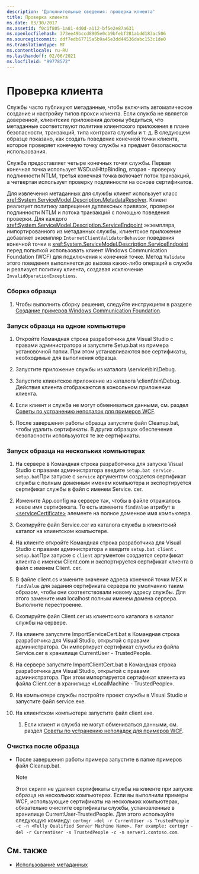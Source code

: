 ```yaml
---
description: 'Дополнительные сведения: проверка клиента'
title: Проверка клиента
ms.date: 03/30/2017
ms.assetid: f0c1f805-1a81-4d0d-a112-bf5e2e87a631
ms.openlocfilehash: 373ee49bccd8905e0cb9bfebf281abdd183ac506
ms.sourcegitcommit: ddf7edb67715a5b9a45e3dd44536dabc153c1de0
ms.translationtype: MT
ms.contentlocale: ru-RU
ms.lasthandoff: 02/06/2021
ms.locfileid: "99778572"
---
```

# <a name="client-validation"></a>Проверка клиента

Службы часто публикуют метаданные, чтобы включить автоматическое создание и настройку типов прокси клиента. Если служба не является доверенной, клиентские приложения должны убедиться, что метаданные соответствуют политике клиентского приложения в плане безопасности, транзакций, типа контракта службы и т. д. В следующем образце показано, как создать поведение конечной точки клиента, которое проверяет конечную точку службы на предмет безопасности использования.  
  
 Служба предоставляет четыре конечных точки службы. Первая конечная точка использует WSDualHttpBinding, вторая - проверку подлинности NTLM, третья конечная точка включает поток транзакций, а четвертая использует проверку подлинности на основе сертификатов.  
  
 Для извлечения метаданных для службы клиент использует класс <xref:System.ServiceModel.Description.MetadataResolver>. Клиент реализует политику запрещения дуплексных привязок, проверки подлинности NTLM и потока транзакций с помощью поведения проверки. Для каждого <xref:System.ServiceModel.Description.ServiceEndpoint> экземпляра, импортированного из метаданных службы, клиентское приложение добавляет экземпляр `InternetClientValidatorBehavior` поведения конечной точки в <xref:System.ServiceModel.Description.ServiceEndpoint> перед попыткой использовать клиент Windows Communication Foundation (WCF) для подключения к конечной точке. Метод `Validate` этого поведения выполняется до вызова каких-либо операций в службе и реализует политику клиента, создавая исключение `InvalidOperationExceptions`.  
  
### <a name="to-build-the-sample"></a>Сборка образца  
  
1. Чтобы выполнить сборку решения, следуйте инструкциям в разделе [Создание примеров Windows Communication Foundation](building-the-samples.md).  
  
### <a name="to-run-the-sample-on-the-same-computer"></a>Запуск образца на одном компьютере  
  
1. Откройте Командная строка разработчика для Visual Studio с правами администратора и запустите Setup.bat из примера установочной папки. При этом устанавливаются все сертификаты, необходимые для выполнения образца.  
  
2. Запустите приложение службы из каталога \service\bin\Debug.  
  
3. Запустите клиентское приложение из каталога \client\bin\Debug. Действия клиента отображаются в консольном приложении клиента.  
  
4. Если клиент и служба не могут обмениваться данными, см. раздел [Советы по устранению неполадок для примеров WCF](/previous-versions/dotnet/netframework-3.5/ms751511(v=vs.90)).  
  
5. После завершения работы образца запустите файл Cleanup.bat, чтобы удалить сертификаты. В других образцах обеспечения безопасности используются те же сертификаты.  
  
### <a name="to-run-the-sample-across-computers"></a>Запуск образца на нескольких компьютерах  
  
1. На сервере в Командная строка разработчика для запуска Visual Studio с правами администратора введите `setup.bat service` . `setup.bat`При запуске с `service` аргументом создается сертификат службы с полным доменным именем компьютера и экспортируется сертификат службы в файл с именем Service. cer.  
  
2. Измените App.config на сервере так, чтобы в файле отражалось новое имя сертификата. То есть измените `findValue` атрибут в [\<serviceCertificate>](../../configure-apps/file-schema/wcf/servicecertificate-of-clientcredentials-element.md) элементе на полное доменное имя компьютера.  
  
3. Скопируйте файл Service.cer из каталога службы в клиентский каталог на клиентском компьютере.  
  
4. На клиенте откройте Командная строка разработчика для Visual Studio с правами администратора и введите `setup.bat client` . `setup.bat`При запуске с `client` аргументом создается сертификат клиента с именем Client.com и экспортируется сертификат клиента в файл с именем Client. cer.  
  
5. В файле client.cs измените значение адреса конечной точки MEX и `findValue` для задания сертификата сервера по умолчанию таким образом, чтобы они соответствовали новому адресу службы. Для этого замените имя localhost полным именем домена сервера. Выполните перестроение.  
  
6. Скопируйте файл Client.cer из клиентского каталога в каталог службы на сервере.  
  
7. На клиенте запустите ImportServiceCert.bat в Командная строка разработчика для Visual Studio, открытой с правами администратора. Он импортирует сертификат службы из файла Service.cer в хранилище CurrentUser - TrustedPeople.  
  
8. На сервере запустите ImportClientCert.bat в Командная строка разработчика для Visual Studio, открытой с правами администратора. При этом импортируется сертификат клиента из файла Client.cer в хранилище «LocalMachine - TrustedPeople».  
  
9. На компьютере службы постройте проект службы в Visual Studio и запустите файл service.exe.  
  
10. На клиентском компьютере запустите файл client.exe.  
  
    1. Если клиент и служба не могут обмениваться данными, см. раздел [Советы по устранению неполадок для примеров WCF](/previous-versions/dotnet/netframework-3.5/ms751511(v=vs.90)).  
  
### <a name="to-clean-up-after-the-sample"></a>Очистка после образца  
  
- После завершения работы примера запустите в папке примеров файл Cleanup.bat.  
  
    > [!NOTE]
    > Этот скрипт не удаляет сертификаты службы на клиенте при запуске образца на нескольких компьютерах. Если вы выполнили примеры WCF, использующие сертификаты на нескольких компьютерах, обязательно очистите сертификаты службы, установленные в хранилище CurrentUser-TrustedPeople. Для этого используйте следующую команду: `certmgr -del -r CurrentUser -s TrustedPeople -c -n <Fully Qualified Server Machine Name>. For example: certmgr -del -r CurrentUser -s TrustedPeople -c -n server1.contoso.com`.  
  
## <a name="see-also"></a>См. также

- [Использование метаданных](../feature-details/using-metadata.md)
